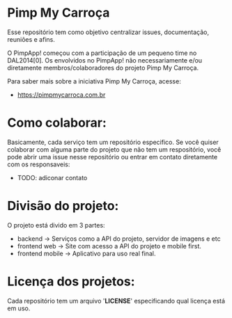 Pimp My Carroça
===============

Esse repositório tem como objetivo centralizar issues, documentação, reuniões e afins.

O PimpApp! começou com a participação de um pequeno time no DAL2014[0]. Os envolvidos no PimpApp! não necessariamente e/ou diretamente membros/colaboradores do projeto Pimp My Carroça.

Para saber mais sobre a iniciativa Pimp My Carroça, acesse:

* https://pimpmycarroca.com.br

Como colaborar:
===============

Basicamente, cada serviço tem um repositório especifico. Se você quiser colaborar com alguma parte do projeto que
não tem um respositório, você pode abrir uma issue nesse repositório ou entrar em contato diretamente com os responsaveis:

* TODO: adiconar contato

Divisão do projeto:
===================

O projeto está divido em 3 partes:

* backend -> Serviços como a API do projeto, servidor de imagens e etc
* frontend web -> Site com acesso a API do projeto e mobile first.
* frontend mobile -> Aplicativo para uso real final.

Licença dos projetos:
=====================

Cada repositório tem um arquivo '__LICENSE__' especificando qual licença está em uso.
